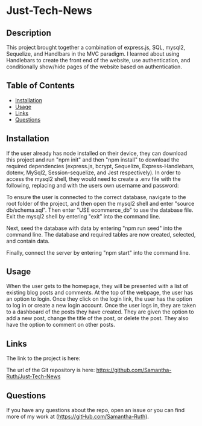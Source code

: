 # Just-Tech-News

## Description

This project brought together a combination of express.js, SQL, mysql2, Sequelize, and Handlbars in the MVC paradigm.  I learned about using Handlebars to create the front end of the website, use authentication, and conditionally show/hide pages of the website based on authentication. 


## Table of Contents

* [Installation](#installation)
* [Usage](#usage)
* [Links](#links)
* [Questions](#questions)

## Installation

If the user already has node installed on their device, they can download this project and run "npm init" and then "npm install" to download the required dependencies (express.js, bcrypt, Sequelize, Express-Handlebars, dotenv, MySql2, Session-sequelize, and Jest respectively).  In order to access the mysql2 shell,  they would need to create a .env file with the following, replacing <username> and <user password> with the users own username and password: 

To ensure the user is connected to the correct database, navigate to the root folder of the project, and then open the mysql2 shell and enter "source db/schema.sql".  Then enter "USE ecommerce_db" to use the database file. Exit the mysql2 shell by entering "exit" into the command line.

Next, seed the database with data by entering "npm run seed" into the command line.  The database and required tables are now created, selected, and contain data.  

Finally, connect the server by entering "npm start" into the command line.


## Usage

When the user gets to the homepage, they will be presented with a list of existing blog posts and comments.  At the top of the webpage, the user has an option to login.  Once they click on the login link, the user has the option to log in or create a new login account. Once the user logs in, they are taken to a dashboard of the posts they have created.  They are given the option to add a new post, change the title of the post, or delete the post.  They also have the option to comment on other posts. 


## Links


The link to the project is here: 

The url of the Git repository is here: https://github.com/Samantha-Ruth/Just-Tech-News


## Questions

If you have any questions about the repo, open an issue or you can find more of my work at (https://gitHub.com/Samantha-Ruth).


